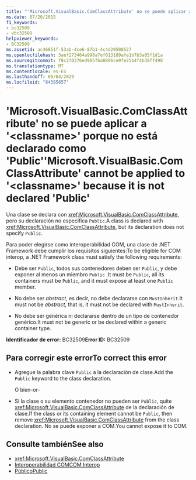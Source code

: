 ```yaml
---
title: "'Microsoft.VisualBasic.ComClassAttribute' no se puede aplicar a '<classname>' porque no está declarado como 'Public'"
ms.date: 07/20/2015
f1_keywords:
- bc32509
- vbc32509
helpviewer_keywords:
- BC32509
ms.assetid: ac46851f-53ab-4ce6-87b1-4c4d29508527
ms.openlocfilehash: 3aef273464a998a7ef013189afe1b7b3a05f1d1a
ms.sourcegitcommit: f8c270376ed905f6a8896ce0fe25b4f4b38ff498
ms.translationtype: MT
ms.contentlocale: es-ES
ms.lasthandoff: 06/04/2020
ms.locfileid: "84385657"
---
```

# <a name="microsoftvisualbasiccomclassattribute-cannot-be-applied-to-classname-because-it-is-not-declared-public"></a><span data-ttu-id="4b5fd-102">'Microsoft.VisualBasic.ComClassAttribute' no se puede aplicar a '\<classname>' porque no está declarado como 'Public'</span><span class="sxs-lookup"><span data-stu-id="4b5fd-102">'Microsoft.VisualBasic.ComClassAttribute' cannot be applied to '\<classname>' because it is not declared 'Public'</span></span>
<span data-ttu-id="4b5fd-103">Una clase se declara con <xref:Microsoft.VisualBasic.ComClassAttribute>, pero su declaración no especifica `Public`.</span><span class="sxs-lookup"><span data-stu-id="4b5fd-103">A class is declared with <xref:Microsoft.VisualBasic.ComClassAttribute>, but its declaration does not specify `Public`.</span></span>  
  
 <span data-ttu-id="4b5fd-104">Para poder elegirse como interoperabilidad COM, una clase de .NET Framework debe cumplir los requisitos siguientes:</span><span class="sxs-lookup"><span data-stu-id="4b5fd-104">To be eligible for COM interop, a .NET Framework class must satisfy the following requirements:</span></span>  
  
- <span data-ttu-id="4b5fd-105">Debe ser `Public`, todos sus contenedores deben ser `Public`, y debe exponer al menos un miembro `Public` .</span><span class="sxs-lookup"><span data-stu-id="4b5fd-105">It must be `Public`, all its containers must be `Public`, and it must expose at least one `Public` member.</span></span>  
  
- <span data-ttu-id="4b5fd-106">No debe ser *abstract*, es decir, no debe declararse con `MustInherit`.</span><span class="sxs-lookup"><span data-stu-id="4b5fd-106">It must not be *abstract*, that is, it must not be declared with `MustInherit`.</span></span>  
  
- <span data-ttu-id="4b5fd-107">No debe ser genérica ni declararse dentro de un tipo de contenedor genérico.</span><span class="sxs-lookup"><span data-stu-id="4b5fd-107">It must not be generic or be declared within a generic container type.</span></span>  
  
 <span data-ttu-id="4b5fd-108">**Identificador de error:** BC32509</span><span class="sxs-lookup"><span data-stu-id="4b5fd-108">**Error ID:** BC32509</span></span>  
  
## <a name="to-correct-this-error"></a><span data-ttu-id="4b5fd-109">Para corregir este error</span><span class="sxs-lookup"><span data-stu-id="4b5fd-109">To correct this error</span></span>  
  
- <span data-ttu-id="4b5fd-110">Agregue la palabra clave `Public` a la declaración de clase.</span><span class="sxs-lookup"><span data-stu-id="4b5fd-110">Add the `Public` keyword to the class declaration.</span></span>  
  
     <span data-ttu-id="4b5fd-111">O bien</span><span class="sxs-lookup"><span data-stu-id="4b5fd-111">-or-</span></span>  
  
- <span data-ttu-id="4b5fd-112">Si la clase o su elemento contenedor no pueden ser `Public`, quite <xref:Microsoft.VisualBasic.ComClassAttribute> de la declaración de clase.</span><span class="sxs-lookup"><span data-stu-id="4b5fd-112">If the class or its containing element cannot be `Public`, then remove <xref:Microsoft.VisualBasic.ComClassAttribute> from the class declaration.</span></span> <span data-ttu-id="4b5fd-113">No se puede exponer a COM.</span><span class="sxs-lookup"><span data-stu-id="4b5fd-113">You cannot expose it to COM.</span></span>  
  
## <a name="see-also"></a><span data-ttu-id="4b5fd-114">Consulte también</span><span class="sxs-lookup"><span data-stu-id="4b5fd-114">See also</span></span>

- <xref:Microsoft.VisualBasic.ComClassAttribute>
- [<span data-ttu-id="4b5fd-115">Interoperabilidad COM</span><span class="sxs-lookup"><span data-stu-id="4b5fd-115">COM Interop</span></span>](../programming-guide/com-interop/index.md)
- [<span data-ttu-id="4b5fd-116">Público</span><span class="sxs-lookup"><span data-stu-id="4b5fd-116">Public</span></span>](../language-reference/modifiers/public.md)
